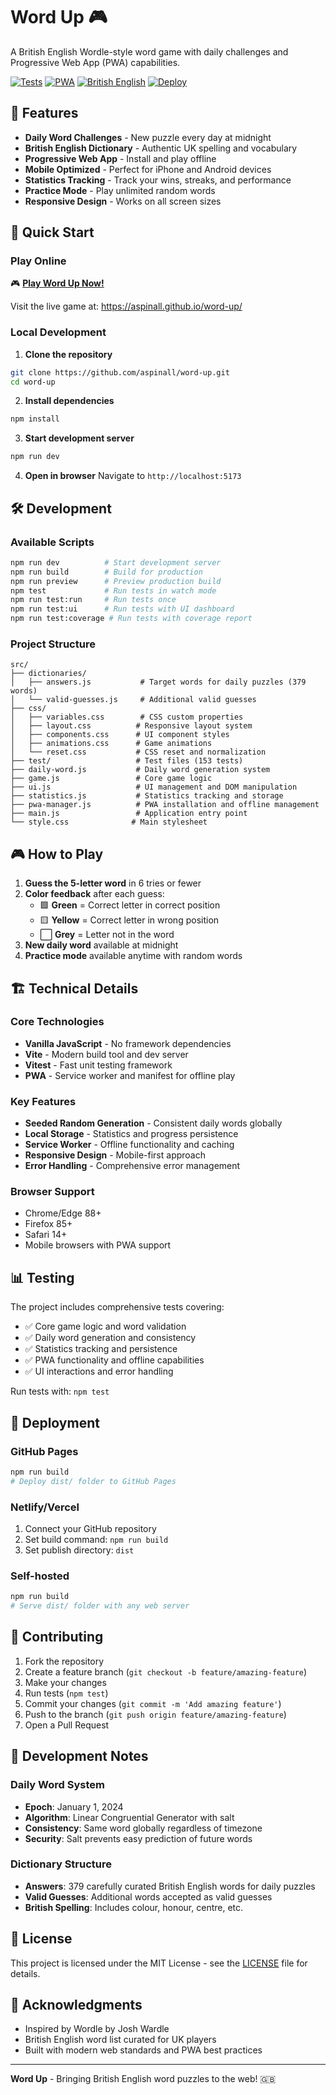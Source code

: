 # Word Up 🎮

A British English Wordle-style word game with daily challenges and Progressive Web App (PWA) capabilities.

[![Tests](https://img.shields.io/badge/tests-153%20passing-brightgreen)]()
[![PWA](https://img.shields.io/badge/PWA-enabled-blue)]()
[![British English](https://img.shields.io/badge/dictionary-British%20English-red)]()
[![Deploy](https://github.com/aspinall/word-up/actions/workflows/deploy.yml/badge.svg)](https://github.com/aspinall/word-up/actions/workflows/deploy.yml)

## 🎯 Features

- **Daily Word Challenges** - New puzzle every day at midnight
- **British English Dictionary** - Authentic UK spelling and vocabulary
- **Progressive Web App** - Install and play offline
- **Mobile Optimized** - Perfect for iPhone and Android devices
- **Statistics Tracking** - Track your wins, streaks, and performance
- **Practice Mode** - Play unlimited random words
- **Responsive Design** - Works on all screen sizes

## 🚀 Quick Start

### Play Online
🎮 **[Play Word Up Now!](https://aspinall.github.io/word-up/)**

Visit the live game at: https://aspinall.github.io/word-up/

### Local Development

1. **Clone the repository**
```bash
git clone https://github.com/aspinall/word-up.git
cd word-up
```

2. **Install dependencies**
```bash
npm install
```

3. **Start development server**
```bash
npm run dev
```

4. **Open in browser**
Navigate to `http://localhost:5173`

## 🛠️ Development

### Available Scripts

```bash
npm run dev          # Start development server
npm run build        # Build for production
npm run preview      # Preview production build
npm test             # Run tests in watch mode
npm run test:run     # Run tests once
npm run test:ui      # Run tests with UI dashboard
npm run test:coverage # Run tests with coverage report
```

### Project Structure

```
src/
├── dictionaries/
│   ├── answers.js           # Target words for daily puzzles (379 words)
│   └── valid-guesses.js     # Additional valid guesses
├── css/
│   ├── variables.css        # CSS custom properties
│   ├── layout.css          # Responsive layout system
│   ├── components.css      # UI component styles
│   ├── animations.css      # Game animations
│   └── reset.css           # CSS reset and normalization
├── test/                   # Test files (153 tests)
├── daily-word.js           # Daily word generation system
├── game.js                 # Core game logic
├── ui.js                   # UI management and DOM manipulation
├── statistics.js           # Statistics tracking and storage
├── pwa-manager.js          # PWA installation and offline management
├── main.js                 # Application entry point
└── style.css              # Main stylesheet
```

## 🎮 How to Play

1. **Guess the 5-letter word** in 6 tries or fewer
2. **Color feedback** after each guess:
   - 🟩 **Green** = Correct letter in correct position
   - 🟨 **Yellow** = Correct letter in wrong position
   - ⬜ **Grey** = Letter not in the word
3. **New daily word** available at midnight
4. **Practice mode** available anytime with random words

## 🏗️ Technical Details

### Core Technologies
- **Vanilla JavaScript** - No framework dependencies
- **Vite** - Modern build tool and dev server
- **Vitest** - Fast unit testing framework
- **PWA** - Service worker and manifest for offline play

### Key Features
- **Seeded Random Generation** - Consistent daily words globally
- **Local Storage** - Statistics and progress persistence
- **Service Worker** - Offline functionality and caching
- **Responsive Design** - Mobile-first approach
- **Error Handling** - Comprehensive error management

### Browser Support
- Chrome/Edge 88+
- Firefox 85+
- Safari 14+
- Mobile browsers with PWA support

## 📊 Testing

The project includes comprehensive tests covering:
- ✅ Core game logic and word validation
- ✅ Daily word generation and consistency
- ✅ Statistics tracking and persistence
- ✅ PWA functionality and offline capabilities
- ✅ UI interactions and error handling

Run tests with: `npm test`

## 🚀 Deployment

### GitHub Pages
```bash
npm run build
# Deploy dist/ folder to GitHub Pages
```

### Netlify/Vercel
1. Connect your GitHub repository
2. Set build command: `npm run build`
3. Set publish directory: `dist`

### Self-hosted
```bash
npm run build
# Serve dist/ folder with any web server
```

## 🤝 Contributing

1. Fork the repository
2. Create a feature branch (`git checkout -b feature/amazing-feature`)
3. Make your changes
4. Run tests (`npm test`)
5. Commit your changes (`git commit -m 'Add amazing feature'`)
6. Push to the branch (`git push origin feature/amazing-feature`)
7. Open a Pull Request

## 📝 Development Notes

### Daily Word System
- **Epoch**: January 1, 2024
- **Algorithm**: Linear Congruential Generator with salt
- **Consistency**: Same word globally regardless of timezone
- **Security**: Salt prevents easy prediction of future words

### Dictionary Structure
- **Answers**: 379 carefully curated British English words for daily puzzles
- **Valid Guesses**: Additional words accepted as valid guesses
- **British Spelling**: Includes colour, honour, centre, etc.

## 📄 License

This project is licensed under the MIT License - see the [LICENSE](LICENSE) file for details.

## 🙏 Acknowledgments

- Inspired by Wordle by Josh Wardle
- British English word list curated for UK players
- Built with modern web standards and PWA best practices

---

**Word Up** - Bringing British English word puzzles to the web! 🇬🇧